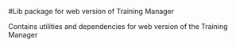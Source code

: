 #Lib package for web version of Training Manager

Contains utilities and dependencies for web version of the Training Manager

